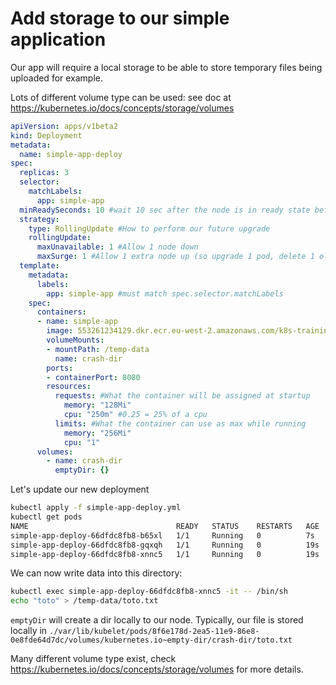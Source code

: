 # Add storage to our simple application

Our app will require a local storage to be able to store temporary files being uploaded for example.

Lots of different volume type can be used: see doc at https://kubernetes.io/docs/concepts/storage/volumes 


```yaml
apiVersion: apps/v1beta2
kind: Deployment
metadata:
  name: simple-app-deploy
spec:
  replicas: 3
  selector:
    matchLabels:
      app: simple-app
  minReadySeconds: 10 #wait 10 sec after the node is in ready state before continuing
  strategy:
    type: RollingUpdate #How to perform our future upgrade
    rollingUpdate:
      maxUnavailable: 1 #Allow 1 node down
      maxSurge: 1 #Allow 1 extra node up (so upgrade 1 pod, delete 1 old, upgrade the next etc) 
  template:
    metadata:
      labels:
        app: simple-app #must match spec.selector.matchLabels
    spec:
      containers:
      - name: simple-app
        image: 553261234129.dkr.ecr.eu-west-2.amazonaws.com/k8s-training:quentin:v2
        volumeMounts:
        - mountPath: /temp-data
          name: crash-dir
        ports:
        - containerPort: 8080
        resources:
          requests: #What the container will be assigned at startup
            memory: "128Mi"
            cpu: "250m" #0.25 = 25% of a cpu
          limits: #What the container can use as max while running
            memory: "256Mi" 
            cpu: "1"
      volumes:
        - name: crash-dir
          emptyDir: {}
```

Let's update our new deployment
```bash
kubectl apply -f simple-app-deploy.yml
kubectl get pods
NAME                                 READY   STATUS    RESTARTS   AGE
simple-app-deploy-66dfdc8fb8-b65xl   1/1     Running   0          7s
simple-app-deploy-66dfdc8fb8-gqxqh   1/1     Running   0          19s
simple-app-deploy-66dfdc8fb8-xnnc5   1/1     Running   0          19s
```

We can now write data into this directory:
```bash
kubectl exec simple-app-deploy-66dfdc8fb8-xnnc5 -it -- /bin/sh
echo "toto" > /temp-data/toto.txt
```

`emptyDir` will create a dir locally to our node. Typically, our file is stored locally in `./var/lib/kubelet/pods/8f6e178d-2ea5-11e9-86e8-0e8fde64d7dc/volumes/kubernetes.io~empty-dir/crash-dir/toto.txt`

Many different volume type exist, check https://kubernetes.io/docs/concepts/storage/volumes for more details. 